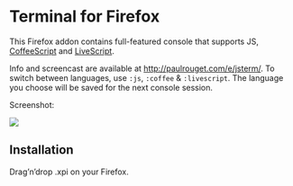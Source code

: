 # Terminal for Firefox

This Firefox addon contains full-featured console that supports
JS, [CoffeeScript](http://coffeescript.org) and [LiveScript](http://livescript.net).

Info and screencast are available at http://paulrouget.com/e/jsterm/.
To switch between languages, use `:js`, `:coffee` & `:livescript`.
The language you choose will be saved for the next console session.

Screenshot:

![](http://f.cl.ly/items/151E3z1m150S3p2T1z3J/Screen%20Shot%202013-02-25%20at%204.52.26%20AM.png)

## Installation

Drag’n’drop .xpi on your Firefox.

